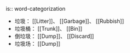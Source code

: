 is:: word-categorization

- 垃圾： [[Litter]]、 [[Garbage]]、 [[Rubbish]]
- 垃圾桶： [[Trunk]]、 [[Bin]]
- 倒垃圾： [[Dump]]、 [[Discard]]
- 垃圾场： [[Dump]]